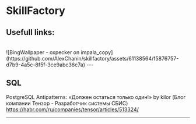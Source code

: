 # SkillFactory
## Usefull links:
<br>
![BingWallpaper - oxpecker on impala_copy](https://github.com/AlexChanin/skillfactory/assets/61138564/f5876757-d7b9-4a5c-8f5f-3ce9abc36c7a)
---

## SQL

PostgreSQL Antipatterns: «Должен остаться только один!» by kilor (Блог компании Тензор - Разработчик системы СБИС)<br>
https://habr.com/ru/companies/tensor/articles/513324/

---
